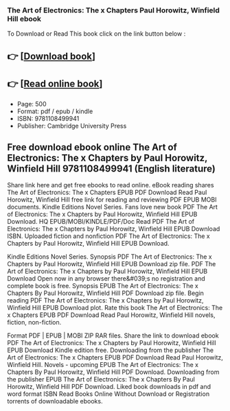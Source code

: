 ### The Art of Electronics: The x Chapters Paul Horowitz, Winfield Hill ebook

To Download or Read This book click on the link button below :

## 👉  [**[Download book](http://filesbooks.info/download.php?group=book&from=github.com&id=560878&lnk=1079 "Download book")**]

## 👉  [**[Read online book](http://filesbooks.info/download.php?group=book&from=github.com&id=560878&lnk=1079 "Read online book")**]


* Page: 500
* Format: pdf / epub / kindle
* ISBN: 9781108499941
* Publisher: Cambridge University Press



## Free download ebook online The Art of Electronics: The x Chapters by Paul Horowitz, Winfield Hill 9781108499941  (English literature)


Share link here and get free ebooks to read online. eBook reading shares The Art of Electronics: The x Chapters EPUB PDF Download Read Paul Horowitz, Winfield Hill free link for reading and reviewing PDF EPUB MOBI documents. Kindle Editions Novel Series. Fans love new book PDF The Art of Electronics: The x Chapters by Paul Horowitz, Winfield Hill EPUB Download. HQ EPUB/MOBI/KINDLE/PDF/Doc Read PDF The Art of Electronics: The x Chapters by Paul Horowitz, Winfield Hill EPUB Download ISBN. Uploaded fiction and nonfiction PDF The Art of Electronics: The x Chapters by Paul Horowitz, Winfield Hill EPUB Download.

Kindle Editions Novel Series. Synopsis PDF The Art of Electronics: The x Chapters by Paul Horowitz, Winfield Hill EPUB Download zip file. PDF The Art of Electronics: The x Chapters by Paul Horowitz, Winfield Hill EPUB Download Open now in any browser there&amp;#039;s no registration and complete book is free. Synopsis EPUB The Art of Electronics: The x Chapters By Paul Horowitz, Winfield Hill PDF Download zip file. Begin reading PDF The Art of Electronics: The x Chapters by Paul Horowitz, Winfield Hill EPUB Download plot. Rate this book The Art of Electronics: The x Chapters EPUB PDF Download Read Paul Horowitz, Winfield Hill novels, fiction, non-fiction.

Format PDF | EPUB | MOBI ZIP RAR files. Share the link to download ebook PDF The Art of Electronics: The x Chapters by Paul Horowitz, Winfield Hill EPUB Download Kindle edition free. Downloading from the publisher The Art of Electronics: The x Chapters EPUB PDF Download Read Paul Horowitz, Winfield Hill. Novels - upcoming EPUB The Art of Electronics: The x Chapters By Paul Horowitz, Winfield Hill PDF Download. Downloading from the publisher EPUB The Art of Electronics: The x Chapters By Paul Horowitz, Winfield Hill PDF Download. Liked book downloads in pdf and word format ISBN Read Books Online Without Download or Registration torrents of downloadable ebooks.





